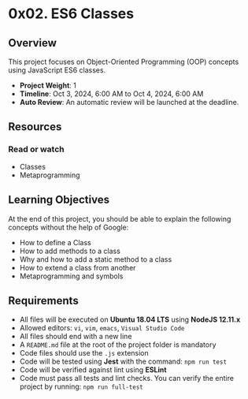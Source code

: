 # 0x02. ES6 Classes

## Overview

This project focuses on Object-Oriented Programming (OOP) concepts using JavaScript ES6 classes.

- **Project Weight**: 1
- **Timeline**: Oct 3, 2024, 6:00 AM to Oct 4, 2024, 6:00 AM
- **Auto Review**: An automatic review will be launched at the deadline.

## Resources

### Read or watch

- Classes
- Metaprogramming

## Learning Objectives

At the end of this project, you should be able to explain the following concepts without the help of Google:

- How to define a Class
- How to add methods to a class
- Why and how to add a static method to a class
- How to extend a class from another
- Metaprogramming and symbols

## Requirements

- All files will be executed on **Ubuntu 18.04 LTS** using **NodeJS 12.11.x**
- Allowed editors: `vi`, `vim`, `emacs`, `Visual Studio Code`
- All files should end with a new line
- A `README.md` file at the root of the project folder is mandatory
- Code files should use the `.js` extension
- Code will be tested using **Jest** with the command: `npm run test`
- Code will be verified against lint using **ESLint**
- Code must pass all tests and lint checks. You can verify the entire project by running: `npm run full-test`
